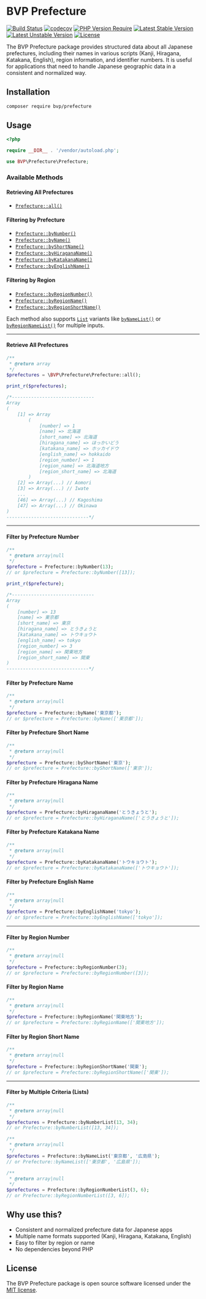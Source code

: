 # BVP Prefecture

[![Build Status](https://github.com/shimomo/bvp-prefecture/workflows/Tests/badge.svg)](https://github.com/shimomo/bvp-prefecture/actions?query=workflow%3Atests)
[![codecov](https://codecov.io/gh/shimomo/bvp-prefecture/graph/badge.svg?token=6DECMJOHLZ)](https://codecov.io/gh/shimomo/bvp-prefecture)
[![PHP Version Require](https://poser.pugx.org/bvp/prefecture/require/php)](https://packagist.org/packages/bvp/prefecture)
[![Latest Stable Version](https://poser.pugx.org/bvp/prefecture/v/stable)](https://packagist.org/packages/bvp/prefecture)
[![Latest Unstable Version](https://poser.pugx.org/bvp/prefecture/v/unstable)](https://packagist.org/packages/bvp/prefecture)
[![License](https://poser.pugx.org/bvp/prefecture/license)](https://packagist.org/packages/bvp/prefecture)

The BVP Prefecture package provides structured data about all Japanese prefectures, including their names in various scripts (Kanji, Hiragana, Katakana, English), region information, and identifier numbers.
It is useful for applications that need to handle Japanese geographic data in a consistent and normalized way.

## Installation
```bash
composer require bvp/prefecture
```

## Usage
```php
<?php

require __DIR__ . '/vendor/autoload.php';

use BVP\Prefecture\Prefecture;
```

### Available Methods

#### Retrieving All Prefectures
- [`Prefecture::all()`](#retrieve-all-prefectures)

#### Filtering by Prefecture
- [`Prefecture::byNumber()`](#filter-by-prefecture-number)
- [`Prefecture::byName()`](#filter-by-prefecture-name)
- [`Prefecture::byShortName()`](#filter-by-prefecture-short-name)
- [`Prefecture::byHiraganaName()`](#filter-by-prefecture-hiragana-name)
- [`Prefecture::byKatakanaName()`](#filter-by-prefecture-katakana-name)
- [`Prefecture::byEnglishName()`](#filter-by-prefecture-english-name)

#### Filtering by Region
- [`Prefecture::byRegionNumber()`](#filter-by-region-number)
- [`Prefecture::byRegionName()`](#filter-by-region-name)
- [`Prefecture::byRegionShortName()`](#filter-by-region-short-name)

Each method also supports [`List`](#filter-by-multiple-criteria-lists) variants like [`byNameList()`](#filter-by-multiple-criteria-lists) or [`byRegionNameList()`](#filter-by-multiple-criteria-lists) for multiple inputs.

---

#### Retrieve All Prefectures
```php
/**
 * @return array
 */
$prefectures = \BVP\Prefecture\Prefecture::all();

print_r($prefectures);

/*------------------------------
Array
(
    [1] => Array
        (
            [number] => 1
            [name] => 北海道
            [short_name] => 北海道
            [hiragana_name] => ほっかいどう
            [katakana_name] => ホッカイドウ
            [english_name] => hokkaido
            [region_number] => 1
            [region_name] => 北海道地方
            [region_short_name] => 北海道
        )
    [2] => Array(...) // Aomori
    [3] => Array(...) // Iwate
    ...
    [46] => Array(...) // Kagoshima
    [47] => Array(...) // Okinawa
)
------------------------------*/
```

---

#### Filter by Prefecture Number
```php
/**
 * @return array|null
 */
$prefecture = Prefecture::byNumber(13);
// or $prefecture = Prefecture::byNumber([13]);

print_r($prefecture);

/*------------------------------
Array
(
    [number] => 13
    [name] => 東京都
    [short_name] => 東京
    [hiragana_name] => とうきょうと
    [katakana_name] => トウキョウト
    [english_name] => tokyo
    [region_number] => 3
    [region_name] => 関東地方
    [region_short_name] => 関東
)
------------------------------*/
```

#### Filter by Prefecture Name
```php
/**
 * @return array|null
 */
$prefecture = Prefecture::byName('東京都');
// or $prefecture = Prefecture::byName(['東京都']);
```

#### Filter by Prefecture Short Name
```php
/**
 * @return array|null
 */
$prefecture = Prefecture::byShortName('東京');
// or $prefecture = Prefecture::byShortName(['東京']);
```

#### Filter by Prefecture Hiragana Name
```php
/**
 * @return array|null
 */
$prefecture = Prefecture::byHiraganaName('とうきょうと');
// or $prefecture = Prefecture::byHiraganaName(['とうきょうと']);
```

#### Filter by Prefecture Katakana Name
```php
/**
 * @return array|null
 */
$prefecture = Prefecture::byKatakanaName('トウキョウト');
// or $prefecture = Prefecture::byKatakanaName(['トウキョウト']);
```

#### Filter by Prefecture English Name
```php
/**
 * @return array|null
 */
$prefecture = Prefecture::byEnglishName('tokyo');
// or $prefecture = Prefecture::byEnglishName(['tokyo']);
```

---

#### Filter by Region Number
```php
/**
 * @return array|null
 */
$prefecture = Prefecture::byRegionNumber(3);
// or $prefecture = Prefecture::byRegionNumber([3]);
```

#### Filter by Region Name
```php
/**
 * @return array|null
 */
$prefecture = Prefecture::byRegionName('関東地方');
// or $prefecture = Prefecture::byRegionName(['関東地方']);
```

#### Filter by Region Short Name
```php
/**
 * @return array|null
 */
$prefecture = Prefecture::byRegionShortName('関東');
// or $prefecture = Prefecture::byRegionShortName(['関東']);
```

---

#### Filter by Multiple Criteria (Lists)
```php
/**
 * @return array|null
 */
$prefectures = Prefecture::byNumberList(13, 34);
// or Prefecture::byNumberList([13, 34]);

/**
 * @return array|null
 */
$prefectures = Prefecture::byNameList('東京都', '広島県');
// or Prefecture::byNameList(['東京都', '広島県']);

/**
 * @return array|null
 */
$prefectures = Prefecture::byRegionNumberList(3, 6);
// or Prefecture::byRegionNumberList([3, 6]);
```

## Why use this?
- Consistent and normalized prefecture data for Japanese apps
- Multiple name formats supported (Kanji, Hiragana, Katakana, English)
- Easy to filter by region or name
- No dependencies beyond PHP

## License
The BVP Prefecture package is open source software licensed under the [MIT license](LICENSE).
